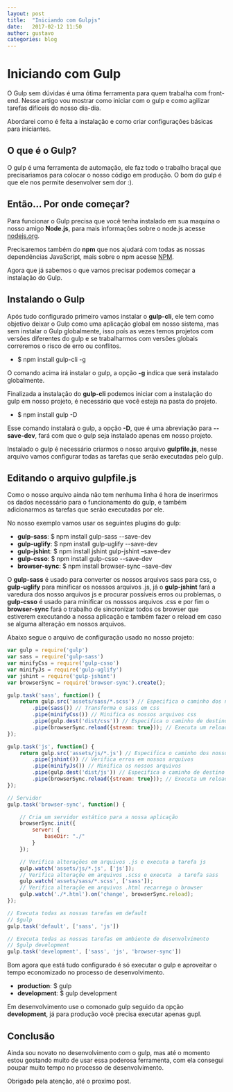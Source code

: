 ```yaml
---
layout: post
title:  "Iniciando com Gulpjs"
date:   2017-02-12 11:50
author: gustavo
categories: blog
---
```


# Iniciando com Gulp

O Gulp sem dúvidas é uma ótima ferramenta para quem trabalha com front-end. Nesse artigo vou mostrar como iniciar com o gulp e como agilizar tarefas difíceis do nosso dia-dia.

Abordarei como é feita a instalação e como criar configurações básicas para iniciantes.

O que é o Gulp?
---------------

O gulp é uma ferramenta de automação, ele faz todo o trabalho braçal que precisariamos para colocar o nosso código em produção. O bom do gulp é que ele nos permite desenvolver sem dor :).


Então... Por onde começar?
--------------------------

Para funcionar o Gulp precisa que você tenha instalado em sua maquina o nosso amigo **Node.js**, para mais informações sobre o node.js acesse [nodejs.org](https://nodejs.org).

Precisaremos também do **npm** que nos ajudará com todas as nossas dependências JavaScript, mais sobre o npm acesse [NPM](https://docs.npmjs.com).

Agora que já sabemos o que vamos precisar podemos começar a instalação do Gulp.

Instalando o Gulp
-----------------

Após tudo configurado primeiro vamos instalar o **gulp-cli**, ele tem como objetivo deixar o Gulp como uma aplicação global em nosso sistema, mas sem instalar o Gulp globalmente, isso poís as vezes temos projetos com versões diferentes do gulp e se trabalharmos com versões globais correremos o risco de erro ou conflitos.

- $ npm install gulp-cli -g

O comando acima irá instalar o gulp, a opção **-g** indica que será instalado globalmente.

Finalizada a instalação do **gulp-cli** podemos iniciar com a instalação do gulp em nosso projeto, é necessário que você esteja na pasta do projeto.

- $ npm install gulp -D

Esse comando instalará o gulp, a opção **-D**, que é uma abreviação para **--save-dev**, fará com que o gulp seja instalado apenas em nosso projeto.

Instalado o gulp é necessário criarmos o nosso arquivo **gulpfile.js**, nesse arquivo vamos configurar todas as tarefas que serão executadas pelo gulp.

Editando o arquivo gulpfile.js
------------------------------

Como o nosso arquivo ainda não tem nenhuma linha é hora de inserirmos os dados necessário para o funcionamento do gulp, e também adicionarmos as tarefas que serão executadas por ele.

No nosso exemplo vamos usar os seguintes plugins do gulp:

- **gulp-sass**: $ npm install gulp-sass --save-dev
- **gulp-uglify**: $ npm install gulp-uglify --save-dev
- **gulp-jshint**: $ npm install jshint gulp-jshint –save-dev
- **gulp-csso**: $ npm install gulp-csso --save-dev
- **browser-sync**: $ npm install browser-sync –save-dev

O **gulp-sass** é usado para converter os nossos arquivos sass para css, o **gulp-uglify** para minificar os nosssos arquivos .js, já o **gulp-jshint** fará a varedura dos nosso arquivos js e procurar possíveis erros ou problemas, o **gulp-csso** é usado para minificar os nosssos arquivos .css e por fim o **browser-sync** fará o trabalho de sincronizar todos os browser que estiverem executando a nossa aplicação e também fazer o reload em caso se alguma alteração em nossos arquivos.

Abaixo segue o arquivo de configuração usado no nosso projeto:

```javascript
var gulp = require('gulp')
var sass = require('gulp-sass')
var minifyCss = require('gulp-csso')
var minifyJs = require('gulp-uglify')
var jshint = require('gulp-jshint')
var browserSync = require('browser-sync').create();

gulp.task('sass', function() {
    return gulp.src('assets/sass/*.scss') // Especifica o caminho dos nossos arquivos sass
        .pipe(sass()) // Transforma o sass em css
        .pipe(minifyCss()) // Minifica os nossos arquivos css
        .pipe(gulp.dest('dist/css')) // Especifica o caminho de destino do arquivo minificado
        .pipe(browserSync.reload({stream: true})); // Executa um reload no browser
});

gulp.task('js', function() {
    return gulp.src('assets/js/*.js') // Especifica o caminho dos nossos arquivos JavaScript
        .pipe(jshint()) // Verifica erros em nossos arquivos
        .pipe(minifyJs()) // Minifica os nossos arquivos
        .pipe(gulp.dest('dist/js')) // Especifica o caminho de destino
        .pipe(browserSync.reload({stream: true})); // Executa um reload no browser
});

// Servidor
gulp.task('browser-sync', function() {

    // Cria um servidor estático para a nossa aplicação
    browserSync.init({
        server: {
            baseDir: "./"
        }
    });

    // Verifica alterações em arquivos .js e executa a tarefa js
    gulp.watch('assets/js/*.js', ['js']);
    // Verifica alteraçõe em arquivos .scss e executa  a tarefa sass
    gulp.watch('assets/sass/*.scss', ['sass']);
    // Verifica alteraçõe em arquivos .html recarrega o browser
    gulp.watch('./*.html').on('change', browserSync.reload);
});

// Executa todas as nossas tarefas em default
// $gulp
gulp.task('default', ['sass', 'js'])

// Executa todas as nossas tarefas em ambiente de desenvolvimento
// $gulp development
gulp.task('development', ['sass', 'js', 'browser-sync'])
```

Bom agora que está tudo configurado é só executar o gulp e aproveitar o tempo economizado no processo de desenvolvimento.

- **production**: $ gulp
- **development**: $ gulp development

Em desenvolvimento use o comonado gulp seguido da opção **development**, já para produção você precisa executar apenas gupl.


Conclusão
---------

Ainda sou novato no desenvolvimento com o gulp, mas até o momento estou gostando muito de usar essa poderosa ferramenta, com ela consegui poupar muito tempo no processo de desenvolvimento.

Obrigado pela atenção, até o proximo post.



